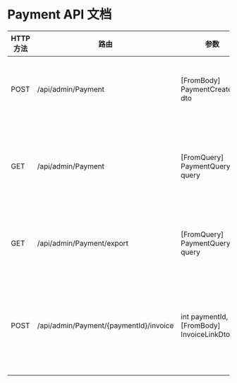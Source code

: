 # Payment API 文档

| HTTP方法 | 路由 | 参数 | 返回值 | 描述 |
|---------|------|------|--------|------|
| POST | /api/admin/Payment | [FromBody] PaymentCreateDto dto | IActionResult | 添加支付记录 |
| GET | /api/admin/Payment | [FromQuery] PaymentQuery query | IActionResult | 获取支付记录列表 |
| GET | /api/admin/Payment/export | [FromQuery] PaymentQuery query | FileResult | 导出支付记录 |
| POST | /api/admin/Payment/{paymentId}/invoice | int paymentId, [FromBody] InvoiceLinkDto dto | IActionResult | 关联发票到支付记录 |
